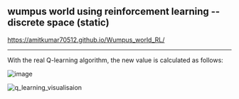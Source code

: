 ##  wumpus world using reinforcement learning -- discrete space (static)

https://amitkumar70512.github.io/Wumpus_world_RL/

<hr>
With the real Q-learning algorithm, the new value is calculated as follows:


![image](https://user-images.githubusercontent.com/71318008/179571400-b5dcbad8-61f8-4e29-9e73-64c84ebc700d.png)

![q_learning_visualisaion](https://user-images.githubusercontent.com/71318008/179571097-29aaa32d-7438-4778-a300-e3d562a4408a.gif)
